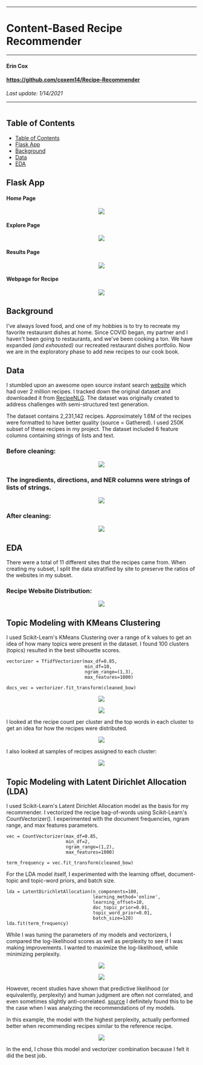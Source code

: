 **********************************************
# Content-Based Recipe Recommender
**********************************************

#### Erin Cox
#### https://github.com/coxem14/Recipe-Recommender
*Last update: 1/14/2021*
***

<p align = 'center'>
    <img src = ''>
</p>

## Table of Contents
  - [Table of Contents](#table-of-contents)
  - [Flask App](#flask-app)
  - [Background](#background)
  - [Data](#data)
  - [EDA](#eda)


## Flask App

#### Home Page
<p align = 'center'>
    <img src = 'https://github.com/coxem14/Recipe-Recommender/blob/main/images/Capstone_3_ScreenShots/Screen%20Shot%202021-01-11%20at%2012.38.32%20PM.png'>
</p>

#### Explore Page
<p align = 'center'>
    <img src = 'https://github.com/coxem14/Recipe-Recommender/blob/main/images/Capstone_3_ScreenShots/Screen%20Shot%202021-01-11%20at%2012.40.47%20PM.png'>
</p>

#### Results Page
<p align = 'center'>
    <img src = 'https://github.com/coxem14/Recipe-Recommender/blob/main/images/Capstone_3_ScreenShots/Screen%20Shot%202021-01-11%20at%2012.41.22%20PM.png'>
</p>

#### Webpage for Recipe
<p align = 'center'>
    <img src = 'https://github.com/coxem14/Recipe-Recommender/blob/main/images/Capstone_3_ScreenShots/Screen%20Shot%202021-01-11%20at%2012.42.57%20PM.png'>
</p>

## Background 
I've always loved food, and one of my hobbies is to try to recreate my favorite restaurant dishes at home. Since COVID began, my partner and I haven't been going to restaurants, and we've been cooking a ton. We have expanded *(and exhausted)* our recreated restaurant dishes portfolio. Now we are in the exploratory phase to add new recipes to our cook book.

## Data

I stumbled upon an awesome open source instant search [website](https://recipe-search.typesense.org/) which had over 2 million recipes. I tracked down the original dataset and downloaded it from [RecipeNLG](https://recipenlg.cs.put.poznan.pl/). The dataset was originally created to address challenges with semi-structured text generation.

The dataset contains 2,231,142 recipes. Approximately 1.6M of the recipes were formatted to have better quality (source = Gathered). I used 250K subset of these recipes in my project. The dataset included 6 feature columns containing strings of lists and text.

### Before cleaning:
<p align = 'center'>
    <img src = 'https://github.com/coxem14/Recipe-Recommender/blob/main/images/Capstone_3_ScreenShots/Screen%20Shot%202021-01-10%20at%2010.18.47%20AM.png'>
</p>

### The ingredients, directions, and NER columns were strings of lists of strings.

<p align = 'center'>
    <img src = 'https://github.com/coxem14/Recipe-Recommender/blob/main/images/Capstone_3_ScreenShots/Screen%20Shot%202021-01-10%20at%2010.19.24%20AM.png'>
</p>

### After cleaning:
<p align = 'center'>
    <img src = 'https://github.com/coxem14/Recipe-Recommender/blob/main/images/Capstone_3_ScreenShots/Screen%20Shot%202021-01-10%20at%2010.24.39%20PM.png'>
</p>

## EDA

There were a total of 11 different sites that the recipes came from. When creating my subset, I split the data stratified by site to preserve the ratios of the websites in my subset.

### Recipe Website Distribution:
<p align = 'center'>
    <img src = 'https://github.com/coxem14/Recipe-Recommender/blob/main/images/Capstone_3_ScreenShots/Screen%20Shot%202021-01-10%20at%2010.55.10%20PM.png'>
</p>

## Topic Modeling with KMeans Clustering

I used Scikit-Learn's KMeans Clustering over a range of k values to get an idea of how many topics were present in the dataset. I found 100 clusters (topics) resulted in the best silhouette scores.

```
vectorizer = TfidfVectorizer(max_df=0.85,
                             min_df=10,
                             ngram_range=(1,3),
                             max_features=1000)

docs_vec = vectorizer.fit_transform(cleaned_bow)
```

<p align = 'center'>
    <img src = 'https://github.com/coxem14/Recipe-Recommender/blob/main/images/Capstone_3_ScreenShots/Screen%20Shot%202021-01-11%20at%205.09.54%20PM.png'>
</p>

<p align = 'center'>
    <img src = 'https://github.com/coxem14/Recipe-Recommender/blob/main/images/Capstone_3_ScreenShots/Screen%20Shot%202021-01-11%20at%204.53.17%20PM.png'>
</p>

I looked at the recipe count per cluster and the top words in each cluster to get an idea for how the recipes were distributed.

<p align = 'center'>
    <img src = 'https://github.com/coxem14/Recipe-Recommender/blob/main/images/Capstone_3_ScreenShots/Screen%20Shot%202021-01-10%20at%209.59.45%20AM.png'>
</p>

I also looked at samples of recipes assigned to each cluster:

<p align = 'center'>
    <img src = 'https://github.com/coxem14/Recipe-Recommender/blob/main/images/Capstone_3_ScreenShots/Screen%20Shot%202021-01-10%20at%209.50.04%20AM.png'>
</p>

## Topic Modeling with Latent Dirichlet Allocation (LDA)

I used Scikit-Learn's Latent Dirichlet Allocation model as the basis for my recommender. I vectorized the recipe bag-of-words using Scikit-Learn's CountVectorizer(). I experimented with the document frequencies, ngram range, and max features parameters.

```
vec = CountVectorizer(max_df=0.85, 
                      min_df=2,
                      ngram_range=(1,2),
                      max_features=1000)

term_frequency = vec.fit_transform(cleaned_bow)
```

For the LDA model itself, I experimented with the learning offset, document-topic and topic-word priors, and batch size.

```
lda = LatentDirichletAllocation(n_components=100,
                                learning_method='online',
                                learning_offset=10,
                                doc_topic_prior=0.01,
                                topic_word_prior=0.01,
                                batch_size=128)
lda.fit(term_frequency)
```
While I was tuning the parameters of my models and vectorizers, I compared the log-likelihood scores as well as perplexity to see if I was making improvements. I wanted to maximize the log-likelihood, while minimizing perplexity.

<p align = 'center'>
    <img src = 'https://github.com/coxem14/Recipe-Recommender/blob/main/images/Capstone_3_ScreenShots/Screen%20Shot%202021-01-13%20at%209.12.54%20PM.png'>
</p>

<p align = 'center'>
    <img src = 'https://github.com/coxem14/Recipe-Recommender/blob/main/images/Capstone_3_ScreenShots/Screen%20Shot%202021-01-13%20at%209.13.04%20PM.png'>
</p>

However, recent studies have shown that predictive likelihood (or equivalently, perplexity) and human judgment are often not correlated, and even sometimes slightly anti-correlated. [source](https://towardsdatascience.com/evaluate-topic-model-in-python-latent-dirichlet-allocation-lda-7d57484bb5d)
I definitely found this to be the case when I was analyzing the recommendations of my models.

In this example, the model with the highest perplexity, actually performed better when recommending recipes similar to the reference recipe.

<p align = 'center'>
    <img src = 'https://github.com/coxem14/Recipe-Recommender/blob/main/images/Capstone_3_ScreenShots/Screen%20Shot%202021-01-13%20at%209.17.50%20PM.png'>
</p>

In the end, I chose this model and vectorizer combination because I felt it did the best job.
